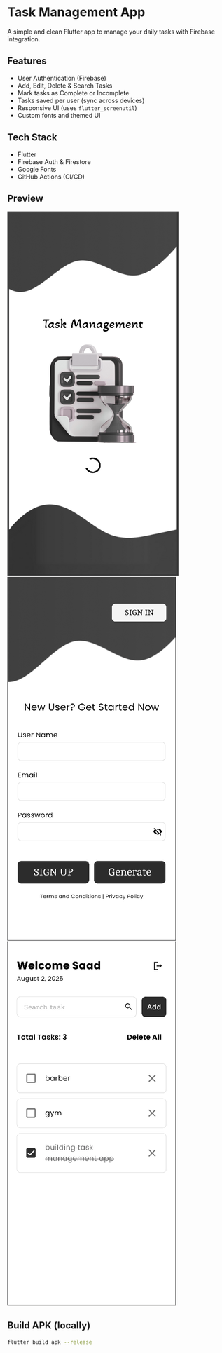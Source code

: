 # Task Management App

A simple and clean Flutter app to manage your daily tasks with Firebase integration.

## Features
- User Authentication (Firebase)
- Add, Edit, Delete & Search Tasks
- Mark tasks as Complete or Incomplete
- Tasks saved per user (sync across devices)
- Responsive UI (uses `flutter_screenutil`)
- Custom fonts and themed UI

## Tech Stack
- Flutter
- Firebase Auth & Firestore
- Google Fonts
- GitHub Actions (CI/CD)

## Preview
![Task Management App](assets/splash.PNG)
![Task Management App](assets/signup.PNG)
![Task Management App](assets/task_management.PNG)

## Build APK (locally)
```bash
flutter build apk --release
